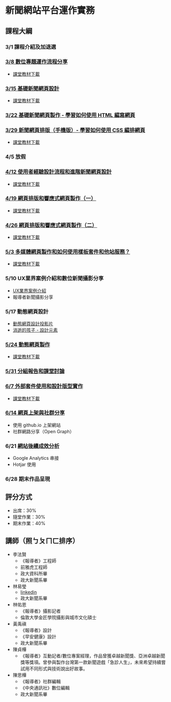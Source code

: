 # 新聞網站平台運作實務

## 課程大綱
### 3/1 課程介紹及加退選

### [3/8 數位專題運作流程分享](https://nickhsine.github.io/teach-at-nccu/2018-03-08)
  - [課堂教材下載](https://storage.googleapis.com/teach-at-nccu/2018-03-08.zip)

### [3/15 基礎新聞網頁設計](https://nickhsine.github.io/teach-at-nccu/2018-03-15)
  - [課堂教材下載](https://storage.googleapis.com/teach-at-nccu/2018-03-15.zip)
  
### [3/22 基礎新聞網頁製作 - 學習如何使用 HTML 編寫網頁](https://github.com/nickhsine/teach-at-nccu/blob/gh-pages/2018-03-22.md)
  
### [3/29 新聞網頁排版（手機版）- 學習如何使用 CSS 編排網頁](https://github.com/nickhsine/teach-at-nccu/blob/gh-pages/2018-03-29.md)
  - [課堂教材下載](https://storage.googleapis.com/teach-at-nccu/2018-04-19.zip)
  
### 4/5 放假
  
### [4/12 使用者經驗設計流程和進階新聞網頁設計](https://github.com/nickhsine/teach-at-nccu/blob/gh-pages/2018-04-12.md)
  - [課堂教材下載](https://storage.googleapis.com/teach-at-nccu/2018-04-12.zip)
  
### [4/19 網頁排版和響應式網頁製作（一）](https://github.com/nickhsine/teach-at-nccu/blob/gh-pages/2018-04-19.md)
  - [課堂教材下載](https://storage.googleapis.com/teach-at-nccu/2018-04-19.zip)

### [4/26 網頁排版和響應式網頁製作（二）](https://github.com/nickhsine/teach-at-nccu/blob/gh-pages/2018-04-26.md)
  - [課堂教材下載](https://storage.googleapis.com/teach-at-nccu/2018-04-26.zip)

### [5/3 多媒體網頁製作和如何使用樣板套件和他站服務？](https://github.com/nickhsine/teach-at-nccu/blob/gh-pages/2018-05-03.md)
  - [課堂教材下載](https://storage.googleapis.com/teach-at-nccu/2018-05-03.zip)
 
### 5/10 UX業界案例介紹和數位新聞攝影分享
  - [UX業界案例介紹](https://docs.google.com/presentation/d/1xwIf99WHssNA0LMaxbLv-8c-K3d2Vue3TObbZg9a49A/edit?usp=sharing)
  - 報導者新聞攝影分享
  
### 5/17 動態網頁設計
  - [動態網頁設計投影片](https://storage.googleapis.com/teach-at-nccu/20180517/web-page-animation-design.pdf)
  - [消逝的孩子 - 設計元素](https://storage.googleapis.com/teach-at-nccu/baby's%20death-nick.zip)

### [5/24 動態網頁製作](https://github.com/nickhsine/teach-at-nccu/blob/gh-pages/2018-05-24.md)
  - [課堂教材下載](https://storage.googleapis.com/teach-at-nccu/2018-05-24.zip)

### [5/31 分組報告和課堂討論](https://github.com/nickhsine/teach-at-nccu/blob/gh-pages/2018-05-31.md)

### [6/7 外部套件使用和設計版型實作](https://github.com/nickhsine/teach-at-nccu/blob/gh-pages/2018-06-07.md)
  - [課堂教材下載](https://storage.googleapis.com/teach-at-nccu/2018-06-07.zip)
  
### [6/14 網頁上架與社群分享](https://github.com/nickhsine/teach-at-nccu/blob/gh-pages/2018-06-14.md)
  - 使用 github.io 上架網站
  - 社群網路分享（Open Graph）

### 6/21 [網站後續成效分析](https://github.com/nickhsine/teach-at-nccu/blob/gh-pages/2018-06-21.md)
  - Google Analytics 串接
  - Hotjar 使用
  
### 6/28 期末作品呈現


## 評分方式
- 出席：30%
- 隨堂作業：30%
- 期末作業：40%

## 講師（照ㄅㄆㄇㄈ排序）
- 李法賢
  - 《報導者》工程師
  - 前雅虎工程師
  - 政大資科所畢
  - 政大新聞系畢
- 林易瑩
  - [linkedin](https://www.linkedin.com/in/yiyinglin/)
  - 政大新聞系畢
- 林佑恩
  - 《報導者》攝影記者
  - 倫敦大學金匠學院攝影與城市文化碩士
- 黃禹禛
  - 《報導者》設計
  - 《早安健康》設計
  - 政大新聞系畢
- 陳貞樺
  - 《報導者》互動記者/數位專案經理，作品曾獲卓越新聞獎、亞洲卓越新聞獎等獎項。曾參與製作台灣第一款新聞遊戲「急診人生」，未來希望持續嘗試用不同形式與技術說出好故事。
- 陳思樺
  - 《報導者》社群編輯
  - 《中央通訊社》數位編輯
  - 政大新聞系畢

<!-- Global site tag (gtag.js) - Google Analytics -->
<script async src="https://www.googletagmanager.com/gtag/js?id=UA-121179972-1"></script>
<script>
  window.dataLayer = window.dataLayer || [];
  function gtag(){dataLayer.push(arguments);}
  gtag('js', new Date());

  gtag('config', 'UA-121179972-1');
</script>

<!-- Hotjar Tracking Code for https://nickhsine.github.io/ -->
<script>
    (function(h,o,t,j,a,r){
        h.hj=h.hj||function(){(h.hj.q=h.hj.q||[]).push(arguments)};
        h._hjSettings={hjid:923507,hjsv:6};
        a=o.getElementsByTagName('head')[0];
        r=o.createElement('script');r.async=1;
        r.src=t+h._hjSettings.hjid+j+h._hjSettings.hjsv;
        a.appendChild(r);
    })(window,document,'https://static.hotjar.com/c/hotjar-','.js?sv=');
</script>

